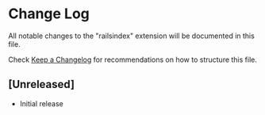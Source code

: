 # Change Log

All notable changes to the "railsindex" extension will be documented in this file.

Check [Keep a Changelog](http://keepachangelog.com/) for recommendations on how to structure this file.

## [Unreleased]

- Initial release